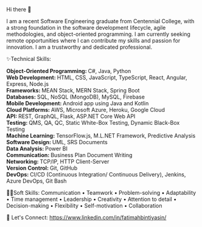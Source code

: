 Hi there 👋

I am a recent Software Engineering graduate from Centennial College, with a strong foundation in the software development lifecycle, agile methodologies, and object-oriented programming.
I am currently seeking remote opportunities where I can contribute my skills and passion for innovation. I am a trustworthy and dedicated professional.


✨Technical Skills:

<b>Object-Oriented Programming: </b> C#, Java, Python </br>
<b>Web Development: </b> HTML, CSS, JavaScript, TypeScript, React, Angular, Express, Node.js</br>
<b>Frameworks: </b> MEAN Stack, MERN Stack, Spring Boot</br>
<b>Databases: </b> SQL, NoSQL (MongoDB), MySQL, Firebase</br>
<b>Mobile Development: </b> Android app using Java and Kotlin </br>
<b>Cloud Platforms: </b> AWS, Microsoft Azure, Heroku, Google Cloud </br>
<b>API: </b> REST, GraphQL, Flask, ASP.NET Core Web API</br>
<b>Testing: </b> QMS, QA, QC, Static White-Box Testing, Dynamic Black-Box Testing </br>
<b>Machine Learning: </b> TensorFlow.js, M.L.NET Framework, Predictive Analysis</br>
<b>Software Design: </b> UML, SRS Documents </br>
<b>Data Analysis: </b> Power BI </br>
<b>Communication: </b> Business Plan Document Writing </br>
<b>Networking: </b> TCP/IP, HTTP Client-Server </br>
<b>Version Control: </b> Git, GitHub </br>
<b>DevOps: </b> CI/CD (Continuous Integration/ Continuous Delivery), Jenkins, Azure DevOps, Git Bash</br>


🤹‍♀️Soft Skills:
 Communication
•  Teamwork
•  Problem-solving
•  Adaptability
•  Time management
•  Leadership
•  Creativity
•  Attention to detail
•  Decision-making
•  Flexibility
•  Self-motivation
•  Collaboration


📱 Let's Connect: https://www.linkedin.com/in/fatimahbintiyasin/

